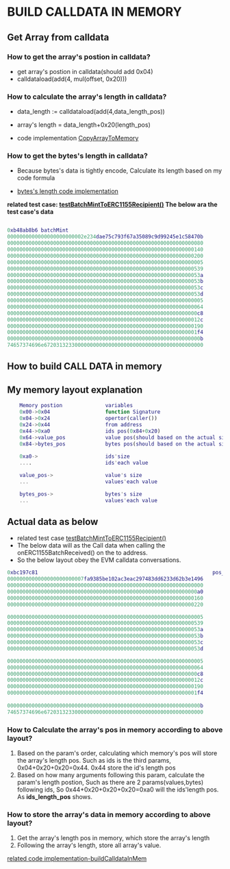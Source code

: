 
# BUILD CALLDATA IN MEMORY 

## Get Array from calldata

### How to get the array's postion in calldata?

* get array's postion in calldata(should add 0x04)
* calldataload(add(4, mul(offset, 0x20)))

### How to calculate the array's length in calldata?

* data_length := calldataload(add(4,data_length_pos))

* array's length = data_length+0x20(length_pos)

* code implementation [CopyArrayToMemory](https://github.com/sodexx7/yui_erc1155/blob/b30acfcb2b83749b2f6f360c39443f99eafaecbd/yul/ERC1155_YUI.yul#L291)


### How to get the bytes's length in calldata?

* Because bytes's data is tightly encode, Calculate its length based on my code formula

* [bytes's length code implementation](https://github.com/sodexx7/yui_erc1155/blob/b30acfcb2b83749b2f6f360c39443f99eafaecbd/yul/ERC1155_YUI.yul#L326)


**related test case: [testBatchMintToERC1155Recipient()](https://github.com/sodexx7/yui_erc1155/blob/b30acfcb2b83749b2f6f360c39443f99eafaecbd/test/ERC1155_YUI.t.sol#L386) The below ara the test case's data**
```M

0xb48ab8b6 batchMint				     									variable			pos in calldata				
0000000000000000000000002e234dae75c793f67a35089c9d99245e1c58470b			to address			0x00
0000000000000000000000000000000000000000000000000000000000000080			ids pos				0x04
0000000000000000000000000000000000000000000000000000000000000140			values pos 			0x24
0000000000000000000000000000000000000000000000000000000000000200			bytes  pos			0x44
0000000000000000000000000000000000000000000000000000000000000005			ids length								   data_length, when want to get the pos, should add 4
0000000000000000000000000000000000000000000000000000000000000539			ids value
000000000000000000000000000000000000000000000000000000000000053a			ids value
000000000000000000000000000000000000000000000000000000000000053b			ids value
000000000000000000000000000000000000000000000000000000000000053c			ids value
000000000000000000000000000000000000000000000000000000000000053d			ids value
0000000000000000000000000000000000000000000000000000000000000005			values length 
0000000000000000000000000000000000000000000000000000000000000064			values value
00000000000000000000000000000000000000000000000000000000000000c8			values value
000000000000000000000000000000000000000000000000000000000000012c			values value
0000000000000000000000000000000000000000000000000000000000000190			values value
00000000000000000000000000000000000000000000000000000000000001f4			values value
000000000000000000000000000000000000000000000000000000000000000b			bytes pos           0x200                  0x0b<0x20, bytes_size_0x20 = 0x40 
74657374696e6720313233000000000000000000000000000000000000000000			bytes value


```

## How to build CALL DATA in memory


## My memory layout explanation

```M
    Memory postion              variables
    0x00->0x04                  function Signature
    0x04->0x24                  opertor(caller())
    0x24->0x44                  from address
    0x44->0xa0                  ids pos(0x84+0x20)                                          ||| just store id if id is uint                         
    0x64->value_pos             value pos(should based on the actual size of the ids )      ||| just store value if value is uint
    0x84->bytes_pos             bytes pos(should based on the actual size of ids, values )  
    
    0xa0->                      ids'size           
    ....                        ids'each value

    value_pos->                 value's size  
    ...                         values'each value

    bytes_pos->                 bytes's size
    ...                         values'each value
```

## Actual data as below 
* related test case [testBatchMintToERC1155Recipient()](https://github.com/sodexx7/yui_erc1155/blob/b30acfcb2b83749b2f6f360c39443f99eafaecbd/test/ERC1155_YUI.t.sol#L386)
* The below data will as the Call data when calling the onERC1155BatchReceived() on the to address. 
* So the below layout obey the EVM calldata conversations.

```m
0xbc197c81													       pos_no_fun    actual_pos      variable
0000000000000000000000007fa9385be102ac3eac297483dd6233d62b3e1496        0x00     0x04			 operator
0000000000000000000000000000000000000000000000000000000000000000        0x20     0x24			 from
00000000000000000000000000000000000000000000000000000000000000a0        0x40     0x44			 ids_position        	should calcualte(0xa4)
0000000000000000000000000000000000000000000000000000000000000160        0x60     0x64            values_position		should calcualte (0xa4 + ids_size)
0000000000000000000000000000000000000000000000000000000000000220		0x80	 0x84		     bytes_pos  			should calcualte (0xa4 + ids_value + values_size)	

0000000000000000000000000000000000000000000000000000000000000005		0xa0	 0xa4			 ids_length_pos			
0000000000000000000000000000000000000000000000000000000000000539                 0xc4             
000000000000000000000000000000000000000000000000000000000000053a			     0xe4
000000000000000000000000000000000000000000000000000000000000053b				 0x104	
000000000000000000000000000000000000000000000000000000000000053c				 0x124
000000000000000000000000000000000000000000000000000000000000053d           		 0x144

0000000000000000000000000000000000000000000000000000000000000005				 0x164           value_length_pos	
0000000000000000000000000000000000000000000000000000000000000064
00000000000000000000000000000000000000000000000000000000000000c8
000000000000000000000000000000000000000000000000000000000000012c
0000000000000000000000000000000000000000000000000000000000000190
00000000000000000000000000000000000000000000000000000000000001f4
																				 
000000000000000000000000000000000000000000000000000000000000000b   				 0x224           bytes_pos
74657374696e6720313233000000000000000000000000000000000000000000


```

### How to Calculate the array's pos in memory according to above layout?
1. Based on the param's order, calculating which memory's pos will store the array's length pos. Such as ids is the third params, 0x04+0x20+0x20=0x44. 0x44 store the id's length pos
2. Based on how many arguments following this param, calculate the param's length postion, Such as there are 2 params(values,bytes) following ids, So 0x44+0x20+0x20+0x20=0xa0 will the ids'length pos. As **ids_length_pos** shows.


### How to store the array's data in memory according to above layout?
1. Get the array's length pos in memory, which store the array's length
2. Following the array's length, store all array's  value. 


[related code implementation-buildCalldataInMem](https://github.com/sodexx7/yui_erc1155/blob/b30acfcb2b83749b2f6f360c39443f99eafaecbd/yul/ERC1155_YUI.yul#L238)




